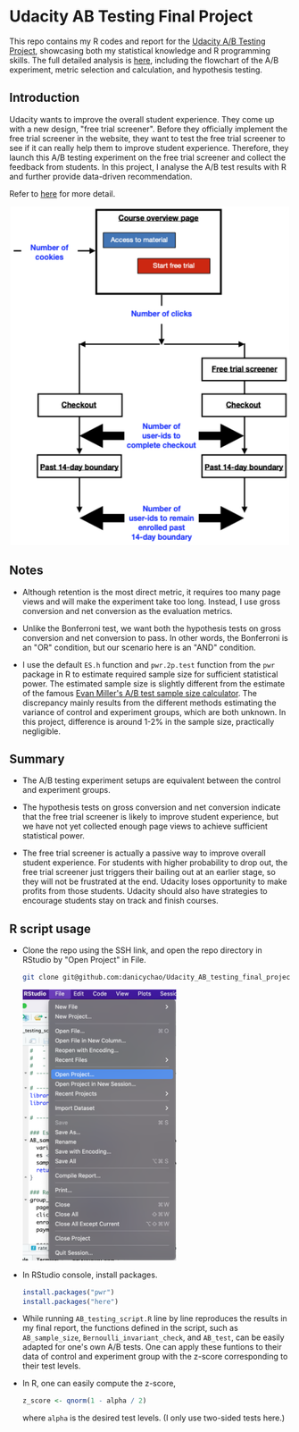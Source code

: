 # Udacity AB Testing Final Project

This repo contains my R codes and report for the [Udacity A/B Testing Project](https://www.udacity.com/course/ab-testing--ud257), showcasing both my statistical knowledge and R programming skills. 
The full detailed analysis is [here](https://github.com/danicychao/Udacity_AB_testing_final_project/blob/main/AB_Testing_Final_Report.pdf), including the flowchart of the A/B experiment, metric selection and calculation, and hypothesis testing.

## Introduction

Udacity wants to improve the overall student experience. They come up with a new design, "free trial screener". Before they officially implement the free trial screener in the website, 
they want to test the free trial screener to see if it can really help them to improve student experience. Therefore, they launch this A/B testing experiment on the free trial screener
and collect the feedback from students. In this project, I analyse the A/B test results with R and further provide data-driven recommendation. 

Refer to [here](https://docs.google.com/document/u/1/d/1aCquhIqsUApgsxQ8-SQBAigFDcfWVVohLEXcV6jWbdI/pub) for more detail.

<p align="center">
<img src="attachments/AB_testing_flowchart_png.png" style="width:500px;">
</p>

## Notes

- Although retention is the most direct metric, it requires too many page views and will make the experiment take too long. Instead, I use gross conversion and net conversion as the evaluation metrics.

- Unlike the Bonferroni test, we want both the hypothesis tests on gross conversion and net conversion to pass. In other words, the Bonferroni is an "OR" condition, but our scenario here is an "AND" condition.

- I use the default `ES.h` function and `pwr.2p.test` function from the `pwr` package in R to estimate required sample size for sufficient statistical power. The estimated sample size is slightly different from the estimate of the famous [Evan Miller's A/B test sample size calculator](https://www.evanmiller.org/ab-testing/sample-size.html). The discrepancy mainly results from the different methods estimating the variance of control and experiment groups, which are both unknown. In this project, difference is around 1-2% in the sample size, practically negligible.

## Summary

- The A/B testing experiment setups are equivalent between the control and experiment groups.

- The hypothesis tests on gross conversion and net conversion indicate that the free trial screener is likely to improve student experience,
  but we have not yet collected enough page views to achieve sufficient statistical power.

- The free trial screener is actually a passive way to improve overall student experience. For students with higher probability to drop out,
  the free trial screener just triggers their bailing out at an earlier stage, so they will not be frustrated at the end.
  Udacity loses opportunity to make profits from those students. Udacity should also have strategies to encourage students stay on track and finish courses.

## R script usage

- Clone the repo using the SSH link, and open the repo directory in RStudio by "Open Project" in File.

  ```bash
  git clone git@github.com:danicychao/Udacity_AB_testing_final_project.git
  ```
  <img src="attachments/RStudio_File.png" style="width:275px;">

- In RStudio console, install packages.

  ```R
  install.packages("pwr")
  install.packages("here")
  ```

- While running `AB_testing_script.R` line by line reproduces the results in my final report, the functions defined in the script, such as `AB_sample_size`, `Bernoulli_invariant_check`, and `AB_test`,
  can be easily adapted for one's own A/B tests. One can apply these funtions to their data of control and experiment group with the z-score corresponding to their test levels.

- In R, one can easily compute the z-score,

  ```R
  z_score <- qnorm(1 - alpha / 2)
  ```
  where `alpha` is the desired test levels. (I only use two-sided tests here.)

